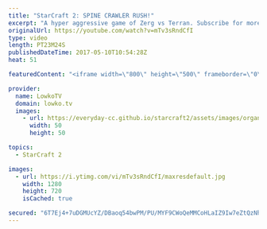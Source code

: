 ```yaml
---
title: "StarCraft 2: SPINE CRAWLER RUSH!"
excerpt: "A hyper aggressive game of Zerg vs Terran. Subscribe for more videos: http://lowko.tv/youtube Proxy Thor: https://goo.gl/qgLVyt  In this match between a Gold Terran and a Silver Zerg, the Zerg player decides to open up very aggressive with a Proxy Hatchery and Spine Crawlers on the other end of the map."
originalUrl: https://youtube.com/watch?v=mTv3sRndCfI
type: video
length: PT23M24S
publishedDateTime: 2017-05-10T10:54:28Z
heat: 51

featuredContent: "<iframe width=\"800\" height=\"500\" frameborder=\"0\" src=\"https://www.youtube.com/embed/mTv3sRndCfI\" allow=\"accelerometer; autoplay; encrypted-media; gyroscope; picture-in-picture\" allowfullscreen></iframe>"

provider:
  name: LowkoTV
  domain: lowko.tv
  images:
    - url: https://everyday-cc.github.io/starcraft2/assets/images/organizations/lowko.tv-50x50.jpg
      width: 50
      height: 50

topics:
  - StarCraft 2

images:
  - url: https://i.ytimg.com/vi/mTv3sRndCfI/maxresdefault.jpg
    width: 1280
    height: 720
    isCached: true

secured: "6T7Ej4+7uDGMUcYZ/DBaoq54bwPM/PU/MYF9CWoQeMMCoHLaIZ9Iw7eZtQzNh1IVQtpHOjeUwHeykgnAqt58l8wVdTwQnHr16REaCKmsmaeptBWaDQ2wlVPp1o95zS6W7ZMA1zRIrSU+hQtcPKsLRvSTe/+QpHRL0COUCZ8oE38LpsO3KbISrBBEt2q82UYhubasPDzBAhL2InGMWUO9KGT7UpBDRqC/nAkbC6ll1iy100suYZwZSejDrFjhZExVIxngZC5sd42Dvc6uaOu0xx/ENgBmhdoW4JnUKiDuQ7zOBqXhzFrBCo9mg49Ul50U/RGIW8eFliEOOT6QApToD/cP5ueA0u/JIFswjrWzrdzB7iQjY3f0mQiiFv7dsfKtkO49rx3Y3nMbd64ApRPzqfT+Wxcgc+MkLxmn63MOxXfkojV0Q/LpVgs4eZZYqir1;xDlcQjX6WozWaC2/GzNCvg=="
---
```


